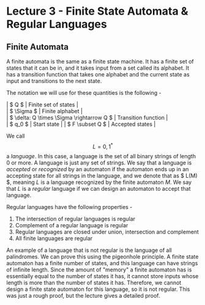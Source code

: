 # Lecture 3 - Finite State Automata & Regular Languages

## Finite Automata
A finite automata is the same as a finite state machine. It has a finite set of states
that it can be in, and it takes input from a set called its alphabet. It has a transition
function that takes one alphabet and the current state as input and transitions to the next
state.

The notation we will use for these quantities is the following -

| $ Q $ | Finite set of states |  
| $ \Sigma $ | Finite alphabet |  
| $ \delta: Q \times \Sigma \rightarrow Q $ | Transition function |  
| $ q_0 $ | Start state |
| $ F \subset Q $ | Accepted states |

We call $$ L = {{0, 1}}^{*} $$ a _language_. In this case, a language is the set of all binary
strings of length 0 or more. A language is just any set of strings. We say that a language is 
_accepted_ or _recognized_ by an automaton if the automaton ends up in an accepting state for 
all strings in the language, and we denote that as $ L(M) $, meaning $L$ is a language recognized 
by the finite automaton $M$. We say that $L$ is a _regular_ language if we can design an automaton
to accept that language.

Regular languages have the following properties -
1. The intersection of regular languages is regular
2. Complement of a regular language is regular
3. Regular languages are closed under union, intersection and complement
4. All finite languages are regular
 
An example of a language that is not regular is the language of all palindromes.
We can prove this using the pigeonhole principle. A finite state automaton has 
a finite number of states, and this language can have strings of infinite length.
Since the amount of "memory" a finite automaton has is essentially equal to the 
number of states it has, it cannot store inputs whose length is more than the
number of states it has. Therefore, we cannot design a finite state automaton for 
this language, so it is not regular. This was just a rough proof, but the lecture 
gives a detailed proof.